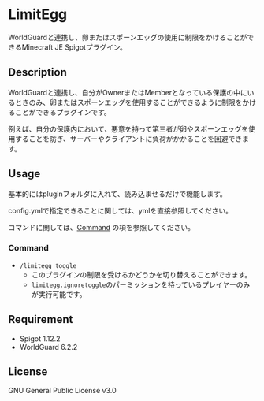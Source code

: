 # LimitEgg

WorldGuardと連携し、卵またはスポーンエッグの使用に制限をかけることができるMinecraft JE Spigotプラグイン。

## Description

WorldGuardと連携し、自分がOwnerまたはMemberとなっている保護の中にいるときのみ、卵またはスポーンエッグを使用することができるように制限をかけることができるプラグインです。

例えば、自分の保護内において、悪意を持って第三者が卵やスポーンエッグを使用することを防ぎ、サーバーやクライアントに負荷がかかることを回避できます。

## Usage

基本的にはpluginフォルダに入れて、読み込ませるだけで機能します。

config.ymlで指定できることに関しては、ymlを直接参照してください。

コマンドに関しては、[Command](https://github.com/Lucky3028/LimitEgg#command) の項を参照してください。

### Command

* `/limitegg toggle`
    * このプラグインの制限を受けるかどうかを切り替えることができます。
    * `limitegg.ignoretoggle`のパーミッションを持っているプレイヤーのみが実行可能です。

## Requirement

* Spigot 1.12.2
* WorldGuard 6.2.2

## License

GNU General Public License v3.0

